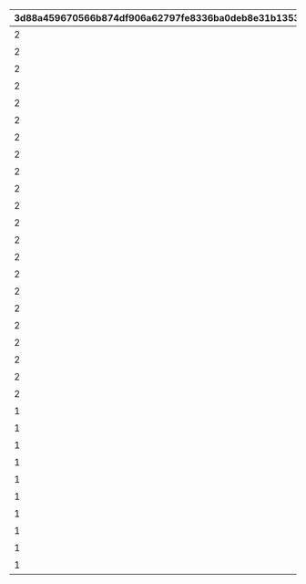 |3d88a459670566b874df906a62797fe8336ba0deb8e31b135306165ce1643b04|39721de7a84db31d61a376d5773c10af2e343c51c1183bb0b8f99ff9c60a4fe4|e55eef5c7271d3e71c795e8d3e9c72d04383a8ee754dfae8b9d95e0d86d4433a|b2a66775e22b52a24ae0089ee4bd29b78a4e7b00e45f6b09dc6075d0b3a0205d|
| --- | --- | --- | --- |
|2|4012001|110010011|アルケス３分錬金術|
|2|4012002|110010012|大口取引ゲットうれ死♡|
|2|4012003|110010012|小柄でエルフで緑|
|2|4012004|110010012|よしよししたげるから|
|2|4012005|110010012|恋はいつでも|
|2|4012006|110010012|よいではないか～♪|
|2|4012007|110010012|イロハの体力づくり法|
|2|4012008|110010012|ザ・違和感|
|2|4012009|110010012|ハツネは眠くなりたくない|
|2|4012010|110010012|やりがいのあるお仕事です|
|2|4012011|110010013|夢の中だけにしとけ|
|2|4012012|110010013|妖艶女子の温泉旅行計画|
|2|4012013|110010013|うっふん、大人ソノ？|
|2|4012014|110010013|美、限界突破|
|2|4012015|110010013|そろそろ卒業できるかな？|
|2|4012016|110010013|入れ替わったらできること|
|2|4012017|110010013|イロハだってできるもん|
|2|4012018|110010013|千変万化の秘薬|
|2|4012019|110010013|大人になったソノさん|
|2|4012020|110010013|大人の特権|
|2|4012021|110010013|素材じゃない|
|2|4012022|110010013|鹿と竜なんですけど…|
|1|4012023|110010021|ルイズマリーの贈り物①|
|1|4012024|110010021|ルイズマリーの贈り物②|
|1|4012025|110010021|ルイズマリーの贈り物③|
|1|4012026|110010021|イロハの贈り物①|
|1|4012027|110010021|イロハの贈り物②|
|1|4012028|110010021|イロハの贈り物③|
|1|4012029|110010021|ソノの贈り物①|
|1|4012030|110010021|ソノの贈り物②|
|1|4012031|110010021|ソノの贈り物③|
|1|4012032|110010021|ソノの贈り物④|